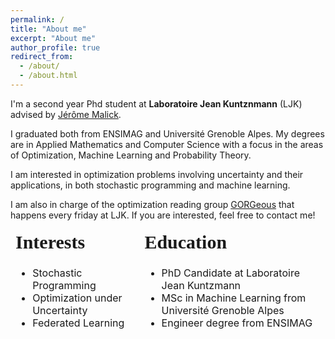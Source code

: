 ```yaml
---
permalink: /
title: "About me"
excerpt: "About me"
author_profile: true
redirect_from:
  - /about/
  - /about.html
---
```


I'm a second year Phd student at **Laboratoire Jean Kuntznmann** (LJK) advised by [Jérôme Malick](https://ljk.imag.fr/membres/Jerome.Malick/).

I graduated both from ENSIMAG and Université Grenoble Alpes. My degrees are in Applied Mathematics and Computer Science with a focus in the areas of Optimization, Machine Learning and Probability Theory.

I am interested in optimization problems involving uncertainty and their applications, in both stochastic programming and machine learning.

I am also in charge of the optimization reading group [GORGeous](https://sites.google.com/view/gorgeous-optim/) that happens every friday at LJK. If you are interested, feel free to contact me!

<table style="border-collapse: collapse;">
 <tr style="border-style: hidden">
    <td style="border-style: hidden"><b style="font-size:30px; font-family:'Lora, sans-serif'" >Interests</b></td>
    <td style="border-style: hidden"><b style="font-size:30px; font-family:'Lora, sans-serif'">Education</b></td>
 </tr>
 <tr style="border-style: hidden">
    <td style="border-style: hidden">
      <ul>
        <li>Stochastic Programming</li>
        <li>Optimization under Uncertainty</li>
        <li>Federated Learning</li>
      </ul>
    </td>
    <td style="border-style: hidden">
    <ul class="fa-ul">
	<li>  PhD Candidate at Laboratoire Jean Kuntzmann</li>
      <li><i class="fa-li fa fa-check"></i>MSc in Machine Learning from Université Grenoble Alpes</li>
      <li>Engineer degree from ENSIMAG</li>
    </ul>
    </td>
 </tr>
</table>
